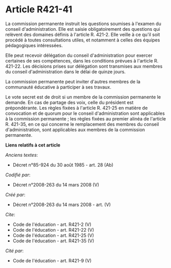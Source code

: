 # Article R421-41

La commission permanente instruit les questions soumises à l'examen du conseil d'administration. Elle est saisie
obligatoirement des questions qui relèvent des domaines définis à l'article R. 421-2. Elle veille à ce qu'il soit procédé à
toutes consultations utiles, et notamment à celles des équipes pédagogiques intéressées. 

Elle peut recevoir délégation du conseil d'administration pour exercer certaines de ses compétences, dans les conditions
prévues à l'article R. 421-22. Les décisions prises sur délégation sont transmises aux membres du conseil d'administration
dans le délai de quinze jours. 

La commission permanente peut inviter d'autres membres de la communauté éducative à participer à ses travaux. 

Le vote secret est de droit si un membre de la commission permanente le demande. En cas de partage des voix, celle du
président est prépondérante. Les règles fixées à l'article R. 421-25 en matière de convocation et de quorum pour le conseil
d'administration sont applicables à la commission permanente ; les règles fixées au premier alinéa de l'article R. 421-35, en
ce qui concerne le remplacement des membres du conseil d'administration, sont applicables aux membres de la commission
permanente.

**Liens relatifs à cet article**

_Anciens textes_:

  - Décret n°85-924 du 30 août 1985 - art. 28 (Ab)

_Codifié par_:

  - Décret n°2008-263 du 14 mars 2008 (V)

_Créé par_:

  - Décret n°2008-263 du 14 mars 2008 - art. (V)

_Cite_:

  - Code de l'éducation - art. R421-2 (V)
  - Code de l'éducation - art. R421-22 (V)
  - Code de l'éducation - art. R421-25 (V)
  - Code de l'éducation - art. R421-35 (V)

_Cité par_:

  - Code de l'éducation - art. R421-9 (V)
